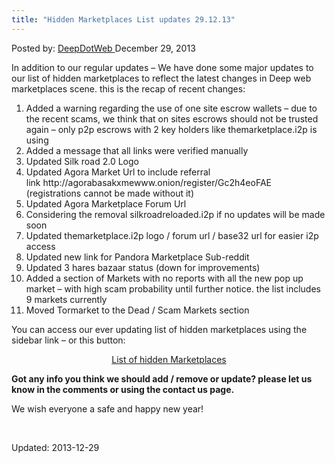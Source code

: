```yaml
---
title: "Hidden Marketplaces List updates 29.12.13"
---
```


<span>Posted by: <a href="/author/admin/" title="">DeepDotWeb </a></span>
<span>December 29, 2013</span>


<p>In addition to our regular updates &#8211; We have done some major updates to our list of hidden marketplaces to reflect the latest changes in Deep web marketplaces scene. this is the recap of recent changes:</p>
<ol>
<li>Added a warning regarding the use of one site escrow wallets &#8211; due to the recent scams, we think that on sites escrows should not be trusted again &#8211; only p2p escrows with 2 key holders like themarketplace.i2p is using</li>
<li>Added a message that all links were verified manually</li>
<li>Updated Silk road 2.0 Logo</li>
<li>Updated Agora Market Url to include referral link http://agorabasakxmewww.onion/register/Gc2h4eoFAE (registrations cannot be made without it)</li>
<li>Updated Agora Marketplace Forum Url</li>
<li>Considering the removal silkroadreloaded.i2p if no updates will be made soon</li>
<li>Updated themarketplace.i2p logo / forum url / base32 url for easier i2p access</li>
<li>Updated new link for Pandora Marketplace Sub-reddit</li>
<li>Updated 3 hares bazaar status (down for improvements)</li>
<li>Added a section of Markets with no reports with all the new pop up market &#8211; with high scam probability until further notice. the list includes 9 markets currently</li>
<li>Moved Tormarket to the Dead / Scam Markets section</li>
</ol>
<p>You can access our ever updating list of hidden marketplaces using the sidebar link &#8211; or this button:</p>
<p style="text-align: center;"><a href=" http://www.deepdotweb.com/2013/10/28/updated-llist-of-hidden-marketplaces-tor-i2p/" target="_blank" class="shortc-button medium red">List of hidden Marketplaces</a>
<p><strong>Got any info you think we should add / remove or update? please let us know in the comments or using the contact us page.</strong></p>
<p>We wish everyone a safe and happy new year!</p>
<p>&nbsp;</p>
</div>

Updated: 2013-12-29